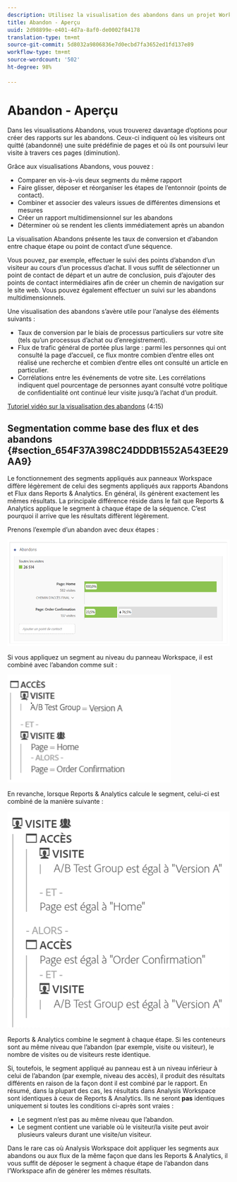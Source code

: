 ```yaml
---
description: Utilisez la visualisation des abandons dans un projet Workspace.
title: Abandon - Aperçu
uuid: 2d98899e-e401-4d7a-8af0-de0002f84178
translation-type: tm+mt
source-git-commit: 5d8032a9806836e7d0ecbd7fa3652ed1fd137e89
workflow-type: tm+mt
source-wordcount: '502'
ht-degree: 98%

---
```



# Abandon - Aperçu

Dans les visualisations Abandons, vous trouverez davantage d’options pour créer des rapports sur les abandons. Ceux-ci indiquent où les visiteurs ont quitté (abandonné) une suite prédéfinie de pages et où ils ont poursuivi leur visite à travers ces pages (diminution).

Grâce aux visualisations Abandons, vous pouvez :

* Comparer en vis-à-vis deux segments du même rapport
* Faire glisser, déposer et réorganiser les étapes de l’entonnoir (points de contact).
* Combiner et associer des valeurs issues de différentes dimensions et mesures
* Créer un rapport multidimensionnel sur les abandons
* Déterminer où se rendent les clients immédiatement après un abandon

La visualisation Abandons présente les taux de conversion et d’abandon entre chaque étape ou point de contact d’une séquence.

Vous pouvez, par exemple, effectuer le suivi des points d’abandon d’un visiteur au cours d’un processus d’achat. Il vous suffit de sélectionner un point de contact de départ et un autre de conclusion, puis d’ajouter des points de contact intermédiaires afin de créer un chemin de navigation sur le site web. Vous pouvez également effectuer un suivi sur les abandons multidimensionnels.

Une visualisation des abandons s’avère utile pour l’analyse des éléments suivants :

* Taux de conversion par le biais de processus particuliers sur votre site (tels qu’un processus d’achat ou d’enregistrement).
* Flux de trafic général de portée plus large : parmi les personnes qui ont consulté la page d’accueil, ce flux montre combien d’entre elles ont réalisé une recherche et combien d’entre elles ont consulté un article en particulier.
* Corrélations entre les événements de votre site. Les corrélations indiquent quel pourcentage de personnes ayant consulté votre politique de confidentialité ont continué leur visite jusqu’à l’achat d’un produit.

[Tutoriel vidéo sur la visualisation des abandons](https://experienceleague.adobe.com/docs/analytics-learn/tutorials/analysis-workspace/analyzing-customer-journeys/fallout-visualization.html?lang=fr-FR) (4:15)

## Segmentation comme base des flux et des abandons {#section_654F37A398C24DDDB1552A543EE29AA9}

Le fonctionnement des segments appliqués aux panneaux Workspace diffère légèrement de celui des segments appliqués aux rapports Abandons et Flux dans Reports &amp; Analytics. En général, ils génèrent exactement les mêmes résultats. La principale différence réside dans le fait que Reports &amp; Analytics applique le segment à chaque étape de la séquence. C’est pourquoi il arrive que les résultats diffèrent légèrement.

Prenons l’exemple d’un abandon avec deux étapes :

![](assets/fallout_segments1.png)

Si vous appliquez un segment au niveau du panneau Workspace, il est combiné avec l’abandon comme suit :

![](assets/fallout_seg.png)

En revanche, lorsque Reports &amp; Analytics calcule le segment, celui-ci est combiné de la manière suivante :

![](assets/fallout_segments3.png)

Reports &amp; Analytics combine le segment à chaque étape. Si les conteneurs sont au même niveau que l’abandon (par exemple, visite ou visiteur), le nombre de visites ou de visiteurs reste identique.

Si, toutefois, le segment appliqué au panneau est à un niveau inférieur à celui de l’abandon (par exemple, niveau des accès), il produit des résultats différents en raison de la façon dont il est combiné par le rapport. En résumé, dans la plupart des cas, les résultats dans Analysis Workspace sont identiques à ceux de Reports &amp; Analytics. Ils ne seront **pas** identiques uniquement si toutes les conditions ci-après sont vraies :

* Le segment n’est pas au même niveau que l’abandon.
* Le segment contient une variable où le visiteur/la visite peut avoir plusieurs valeurs durant une visite/un visiteur.

Dans le rare cas où Analysis Workspace doit appliquer les segments aux abandons ou aux flux de la même façon que dans les Reports &amp; Analytics, il vous suffit de déposer le segment à chaque étape de l’abandon dans l’Workspace afin de générer les mêmes résultats.
